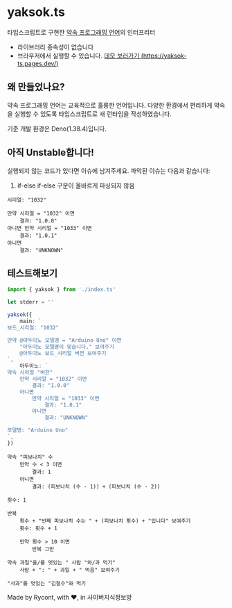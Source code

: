 # yaksok.ts

타입스크립트로 구현한 [약속 프로그래밍 언어](http://yaksok.org/)의 인터프리터

-   라이브러리 종속성이 없습니다
-   브라우저에서 실행할 수 있습니다. [데모 보러가기 (https://yaksok-ts.pages.dev/)](https://yaksok-ts.pages.dev/)

## 왜 만들었나요?

약속 프로그래밍 언어는 교육적으로 훌륭한 언어입니다. 다양한 환경에서 편리하게 약속을 실행할 수 있도록 타입스크립트로 새 런타임을 작성하였습니다.

기준 개발 환경은 Deno(1.38.4)입니다.

## 아직 Unstable합니다!

실행되지 않는 코드가 있다면 이슈에 남겨주세요. 파악된 이슈는 다음과 같습니다:

1. if-else if-else 구문이 올바르게 파싱되지 않음

```
시리얼: "1032"

만약 시리얼 = "1032" 이면
    결과: "1.0.0"
아니면 만약 시리얼 = "1033" 이면
    결과: "1.0.1"
아니면
    결과: "UNKNOWN"
```

## 테스트해보기

```typescript
import { yaksok } from './index.ts'

let stderr = ''

yaksok({
    main: `
보드_시리얼: "1032"

만약 @아두이노 모델명 = "Arduino Uno" 이면
    "아두이노 모델명이 맞습니다." 보여주기
    @아두이노 보드_시리얼 버전 보여주기
`,
    아두이노: `
약속 시리얼 "버전"
    만약 시리얼 = "1032" 이면
        결과: "1.0.0"
    아니면
        만약 시리얼 = "1033" 이면
            결과: "1.0.1"
        아니면
            결과: "UNKNOWN"

모델명: "Arduino Uno"
`,
})
```

```
약속 "피보나치" 수
    만약 수 < 3 이면
        결과: 1
    아니면
        결과: (피보나치 (수 - 1)) + (피보나치 (수 - 2))

횟수: 1

반복
    횟수 + "번째 피보나치 수는 " + (피보나치 횟수) + "입니다" 보여주기
    횟수: 횟수 + 1

    만약 횟수 > 10 이면
        반복 그만
```

```
약속 과일"을/를 멋있는 " 사람 "와/과 먹기"
    사람 + ": " + 과일 + " 먹음" 보여주기

"사과"를 멋있는 "김철수"와 먹기
```

Made by Rycont, with ❤️, in 사이버지식정보방
